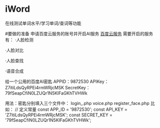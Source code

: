 
# iWord
在线测试单词水平/学习单词/查词等功能

#要做的准备
申请百度云服务的账号并开启AI服务
<a href="cloud.baidu.com">百度云服务</a>
需要开启的服务有：
·人脸检测 
 
·人脸对比 
 
·人脸查找 

·语音合成

给一个公用的百度AI密匙
APPID：9872530
APIKey：Z7itiLdsQyRPEi4rmWRjcMSK
SecretKey：79fSeapCfiN0LZUQr1N5KIFaGKhTVHWk

用法：密匙分别填入三个文件中：
login_.php
voice.php
register_face.php
比如：
 // 定义常量 
const APP_ID = '9872530'; 
const API_KEY = 'Z7itiLdsQyRPEi4rmWRjcMSK'; 
const SECRET_KEY = '79fSeapCfiN0LZUQr1N5KIFaGKhTVHWk'; 
